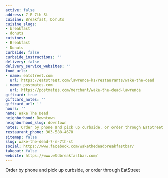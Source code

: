 ```yaml
---
active: false
address: 7 E 7th St
cuisine: Breakfast, Donuts
cuisine_slugs:
- breakfast
- donuts
cuisines:
- Breakfast
- Donuts
curbside: false
curbside_instructions: ''
delivery: false
delivery_service_websites: ''
food_urls:
- name: eatstreet.com
  url: https://eatstreet.com/lawrence-ks/restaurants/wake-the-dead
- name: postmates.com
  url: https://postmates.com/merchant/wake-the-dead-lawrence
giftcard: true
giftcard_notes: ''
giftcard_url: ''
hours: ''
name: Wake The Dead
neighborhood: Downtown
neighborhood_slug: downtown
notes: Order by phone and pick up curbside, or order through EatStreet
restaurant_phone: 303-588-4678
sitemap: false
slug: wake-the-dead-7-e-7th-st
social: https://www.facebook.com/wakethedeadbreakfastbar/
takeout: false
website: https://www.wtdbreakfastbar.com/
---
```


Order by phone and pick up curbside, or order through EatStreet